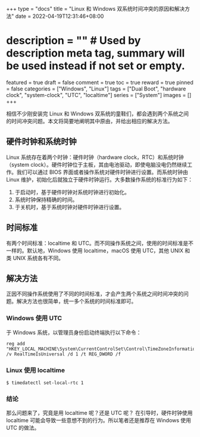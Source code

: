 +++
type = "docs"
title = "Linux 和 Windows 双系统时间冲突的原因和解决方法"
date = 2022-04-19T12:31:46+08:00
# description = "" # Used by description meta tag, summary will be used instead if not set or empty.
featured = true
draft = false
comment = true
toc = true
reward = true
pinned = false
categories = ["Windows", "Linux"]
tags = ["Dual Boot", "hardware clock", "system-clock", "UTC", "localtime"]
series = ["System"]
images = []
+++

相信不少刚安装完 Linux 和 Windows 双系统的童鞋们，都会遇到两个系统之间的时间冲突问题。本文将简要地阐明其中原由，并给出相应的解决方法。

<!--more-->

## 硬件时钟和系统时钟

Linux 系统存在着两个时钟：硬件时钟（hardware clock，RTC）和系统时钟（system clock）。硬件时钟位于主板，其由电池驱动，即使电脑没电仍然继续工作。我们可以通过 BIOS 界面或者操作系统对硬件时钟进行设置。而系统时钟由 Linux 维护，初始化后就独立于硬件时钟运行。大多数操作系统的标准行为如下：

1. 于启动时，基于硬件时钟对系统时钟进行初始化。
1. 系统时钟保持精确的时间。
1. 于关机时，基于系统时钟对硬件时钟进行设置。

## 时间标准

有两个时间标准：localtime 和 UTC。而不同操作系统之间，使用的时间标准是不一样的。默认地，Windows 使用 localtime，macOS 使用 UTC，其他 UNIX 和类 UNIX 系统各有不同。

## 解决方法

正因不同操作系统使用了不同的时间标准，才会产生两个系统之间时间冲突的问题。解决方法也很简单，统一多个系统的时间标准即可。

### Windows 使用 UTC

于 Windows 系统，以管理员身份启动终端执行以下命令：

```shell
reg add "HKEY_LOCAL_MACHINE\System\CurrentControlSet\Control\TimeZoneInformation" /v RealTimeIsUniversal /d 1 /t REG_DWORD /f
```

### Linux 使用 localtime

```shell
$ timedatectl set-local-rtc 1
```

### 结论

那么问题来了，究竟是用 localtime 呢？还是 UTC 呢？ 在引导时，硬件时钟使用 localtime 可能会导致一些意想不到的行为。所以笔者还是推荐在 Windows 使用 UTC 的做法。
